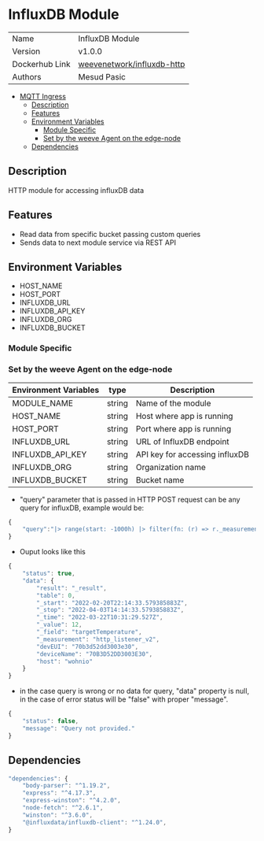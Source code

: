 # InfluxDB Module

|                |                                 |
| -------------- | ------------------------------- |
| Name           | InfluxDB Module               |
| Version        | v1.0.0                          |
| Dockerhub Link | [weevenetwork/influxdb-http]() |
| Authors        | Mesud Pasic                     |



- [MQTT Ingress](#mcclimate-decoder)
  - [Description](#description)
  - [Features](#features)
  - [Environment Variables](#environment-variables)
    - [Module Specific](#module-specific)
    - [Set by the weeve Agent on the edge-node](#set-by-the-weeve-agent-on-the-edge-node)
  - [Dependencies](#dependencies)




## Description

HTTP module for accessing influxDB data

## Features

* Read data from specific bucket passing custom queries
* Sends data to next module service via REST API

## Environment Variables

* HOST_NAME
* HOST_PORT
* INFLUXDB_URL
* INFLUXDB_API_KEY
* INFLUXDB_ORG
* INFLUXDB_BUCKET

### Module Specific

### Set by the weeve Agent on the edge-node

| Environment Variables | type   | Description                            |
| --------------------- | ------ | -------------------------------------- |
| MODULE_NAME           | string | Name of the module                     |
| HOST_NAME           | string | Host where app is running              |
| HOST_PORT           | string | Port where app is running              |
| INFLUXDB_URL           | string | URL of InfluxDB endpoint|
| INFLUXDB_API_KEY           | string | API key for accessing influxDB|
| INFLUXDB_ORG           | string | Organization name|
| INFLUXDB_BUCKET           | string | Bucket name|

* "query" parameter that is passed in HTTP POST request can be any query for influxDB, example would be:
```js
{
	"query":"|> range(start: -1000h) |> filter(fn: (r) => r._measurement == \"http_listener_v2\") |> filter(fn: (r) => r._field == \"targetTemperature\")"
}
```

* Ouput looks like this
```js
{
	"status": true,
	"data": {
		"result": "_result",
		"table": 0,
		"_start": "2022-02-20T22:14:33.579385883Z",
		"_stop": "2022-04-03T14:14:33.579385883Z",
		"_time": "2022-03-22T10:31:29.527Z",
		"_value": 12,
		"_field": "targetTemperature",
		"_measurement": "http_listener_v2",
		"devEUI": "70b3d52dd3003e30",
		"deviceName": "70B3D52DD3003E30",
		"host": "wohnio"
	}
}
```

* in the case query is wrong or no data for query, "data" property is null, in the case of error status will be "false" with proper "message".
```js
{
	"status": false,
	"message": "Query not provided."
}
```
## Dependencies

```js
"dependencies": {
    "body-parser": "^1.19.2",
    "express": "^4.17.3",
    "express-winston": "^4.2.0",
    "node-fetch": "^2.6.1",
    "winston": "^3.6.0",
	"@influxdata/influxdb-client": "^1.24.0",
}
```